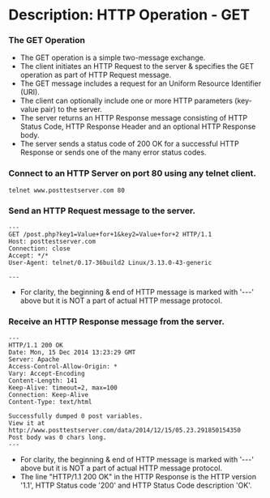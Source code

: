 # Description: HTTP Operation - GET

### The GET Operation
- The GET operation is a simple two-message exchange.
- The client initiates an HTTP Request to the server & specifies the GET operation as part of HTTP Request message.
- The GET message includes a request for an Uniform Resource Identifier (URI).
- The client can optionally include one or more HTTP parameters (key-value pair) to the server.
- The server returns an HTTP Response message consisting of HTTP Status Code, HTTP Response Header and an optional HTTP Response body.
- The server sends a status code of 200 OK for a successful HTTP Response or sends one of the many error status codes.

### Connect to an HTTP Server on port 80 using any telnet client.
```
telnet www.posttestserver.com 80
```

### Send an HTTP Request message to the server.
```
---
GET /post.php?key1=Value+for+1&key2=Value+for+2 HTTP/1.1
Host: posttestserver.com
Connection: close
Accept: */*
User-Agent: telnet/0.17-36build2 Linux/3.13.0-43-generic

---
```
- For clarity, the beginning & end of HTTP message is marked with '---' above but it is NOT a part of actual HTTP message protocol.

### Receive an HTTP Response message from the server.
```
---
HTTP/1.1 200 OK
Date: Mon, 15 Dec 2014 13:23:29 GMT
Server: Apache
Access-Control-Allow-Origin: *
Vary: Accept-Encoding
Content-Length: 141
Keep-Alive: timeout=2, max=100
Connection: Keep-Alive
Content-Type: text/html

Successfully dumped 0 post variables.
View it at http://www.posttestserver.com/data/2014/12/15/05.23.291850154350
Post body was 0 chars long.
---
```
- For clarity, the beginning & end of HTTP message is marked with '---' above but it is NOT a part of actual HTTP message protocol.
- The line "HTTP/1.1 200 OK" in the HTTP Response is the HTTP version '1.1', HTTP Status code '200' and HTTP Status Code description 'OK'.
